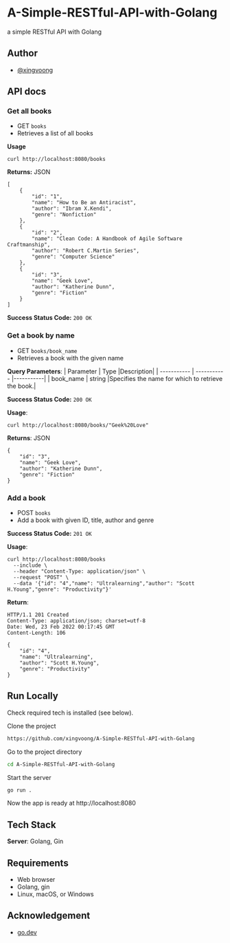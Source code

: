 # A-Simple-RESTful-API-with-Golang
a simple RESTful API with Golang 


## Author
- [@xingvoong](https://github.com/xingvoong)

## API docs

### Get all books
* GET `books`
* Retrieves a list of all books

**Usage**
```
curl http://localhost:8080/books
```

**Returns:** JSON
```
[
    {
        "id": "1",
        "name": "How to Be an Antiracist",
        "author": "Ibram X.Kendi",
        "genre": "Nonfiction"
    },
    {
        "id": "2",
        "name": "Clean Code: A Handbook of Agile Software Craftmanship",
        "author": "Robert C.Martin Series",
        "genre": "Computer Science"
    },
    {
        "id": "3",
        "name": "Geek Love",
        "author": "Katherine Dunn",
        "genre": "Fiction"
    }
]

```

**Success Status Code:** `200 OK`

### Get a book by name
* GET `books/book_name`
* Retrieves a book with the given name

**Query Parameters**:
| Parameter   | Type        |Description|
| ----------- | ----------- |-----------|
| book_name   | string      |Specifies the name for which to retrieve the book.|

**Success Status Code:** `200 OK`

**Usage**:
```
curl http://localhost:8080/books/"Geek%20Love"

```
**Returns**: JSON
```
{
    "id": "3",
    "name": "Geek Love",
    "author": "Katherine Dunn",
    "genre": "Fiction"
}
```

### Add a book
* POST `books`
* Add a book with given ID, title, author and genre

**Success Status Code:** `201 OK`

**Usage**:
```
curl http://localhost:8080/books
  --include \
  --header "Content-Type: application/json" \
  --request "POST" \
  --data '{"id": "4","name": "Ultralearning","author": "Scott H.Young","genre": "Productivity"}'

```

**Return**:
```
HTTP/1.1 201 Created
Content-Type: application/json; charset=utf-8
Date: Wed, 23 Feb 2022 00:17:45 GMT
Content-Length: 106

{
    "id": "4",
    "name": "Ultralearning",
    "author": "Scott H.Young",
    "genre": "Productivity"
}
```
## Run Locally
Check required tech is installed (see below).

Clone the project
```bash
https://github.com/xingvoong/A-Simple-RESTful-API-with-Golang
```
Go to the project directory
```bash
cd A-Simple-RESTful-API-with-Golang
```

Start the server
```bash
go run .
```
Now the app is ready at http://localhost:8080

## Tech Stack
**Server**: Golang, Gin

## Requirements
- Web browser
- Golang, gin
- Linux, macOS, or Windows

## Acknowledgement
- [go.dev](https://go.dev/doc/tutorial/web-service-gin)
